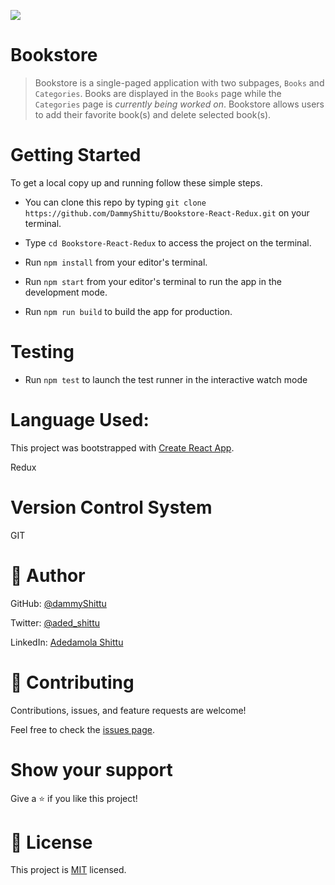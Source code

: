 ![](https://img.shields.io/badge/Microverse-blueviolet)

# Bookstore
> Bookstore is a single-paged application with two subpages, `Books` and `Categories`. Books are displayed in the `Books` page while the `Categories` page is *currently being worked on*. Bookstore allows users to add their favorite book(s) and delete selected book(s).

# Getting Started

To get a local copy up and running follow these simple steps.

- You can clone this repo by typing `git clone https://github.com/DammyShittu/Bookstore-React-Redux.git` on your terminal.

- Type `cd Bookstore-React-Redux` to access the project on the terminal.
  
- Run `npm install` from your editor's terminal.

- Run `npm start` from your editor's terminal to run the app in the development mode.

- Run `npm run build` to build the app for production.
# Testing

- Run `npm test` to launch the test runner in the interactive watch mode

# Language Used:

This project was bootstrapped with [Create React App](https://github.com/facebook/create-react-app).

Redux

# Version Control System

GIT

# 👤 Author

GitHub: [@dammyShittu](https://github.com/DammyShittu/)

Twitter: [@aded_shittu](https://twitter.com/aded_shittu/)

LinkedIn: [Adedamola Shittu](linkedin.com/in/adedamola-shittu-3ab465172/)

# 🤝 Contributing

Contributions, issues, and feature requests are welcome!

Feel free to check the [issues page](https://github.com/DammyShittu/Bookstore-React-Redux/issues).

# Show your support

Give a ⭐️ if you like this project!

# 📝 License

This project is [MIT](LICENSE) licensed.